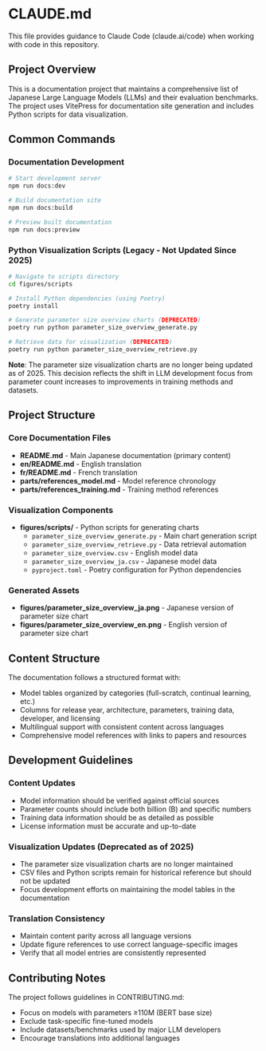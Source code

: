 # CLAUDE.md

This file provides guidance to Claude Code (claude.ai/code) when working with code in this repository.

## Project Overview

This is a documentation project that maintains a comprehensive list of Japanese Large Language Models (LLMs) and their evaluation benchmarks. The project uses VitePress for documentation site generation and includes Python scripts for data visualization.

## Common Commands

### Documentation Development
```bash
# Start development server
npm run docs:dev

# Build documentation site
npm run docs:build

# Preview built documentation
npm run docs:preview
```

### Python Visualization Scripts (Legacy - Not Updated Since 2025)
```bash
# Navigate to scripts directory
cd figures/scripts

# Install Python dependencies (using Poetry)
poetry install

# Generate parameter size overview charts (DEPRECATED)
poetry run python parameter_size_overview_generate.py

# Retrieve data for visualization (DEPRECATED)
poetry run python parameter_size_overview_retrieve.py
```

**Note**: The parameter size visualization charts are no longer being updated as of 2025. This decision reflects the shift in LLM development focus from parameter count increases to improvements in training methods and datasets.

## Project Structure

### Core Documentation Files
- **README.md** - Main Japanese documentation (primary content)
- **en/README.md** - English translation
- **fr/README.md** - French translation
- **parts/references_model.md** - Model reference chronology
- **parts/references_training.md** - Training method references

### Visualization Components
- **figures/scripts/** - Python scripts for generating charts
  - `parameter_size_overview_generate.py` - Main chart generation script
  - `parameter_size_overview_retrieve.py` - Data retrieval automation
  - `parameter_size_overview.csv` - English model data
  - `parameter_size_overview_ja.csv` - Japanese model data
  - `pyproject.toml` - Poetry configuration for Python dependencies

### Generated Assets
- **figures/parameter_size_overview_ja.png** - Japanese version of parameter size chart
- **figures/parameter_size_overview_en.png** - English version of parameter size chart

## Content Structure

The documentation follows a structured format with:
- Model tables organized by categories (full-scratch, continual learning, etc.)
- Columns for release year, architecture, parameters, training data, developer, and licensing
- Multilingual support with consistent content across languages
- Comprehensive model references with links to papers and resources

## Development Guidelines

### Content Updates
- Model information should be verified against official sources
- Parameter counts should include both billion (B) and specific numbers
- Training data information should be as detailed as possible
- License information must be accurate and up-to-date

### Visualization Updates (Deprecated as of 2025)
- The parameter size visualization charts are no longer maintained
- CSV files and Python scripts remain for historical reference but should not be updated
- Focus development efforts on maintaining the model tables in the documentation

### Translation Consistency
- Maintain content parity across all language versions
- Update figure references to use correct language-specific images
- Verify that all model entries are consistently represented

## Contributing Notes

The project follows guidelines in CONTRIBUTING.md:
- Focus on models with parameters ≥110M (BERT base size)
- Exclude task-specific fine-tuned models
- Include datasets/benchmarks used by major LLM developers
- Encourage translations into additional languages